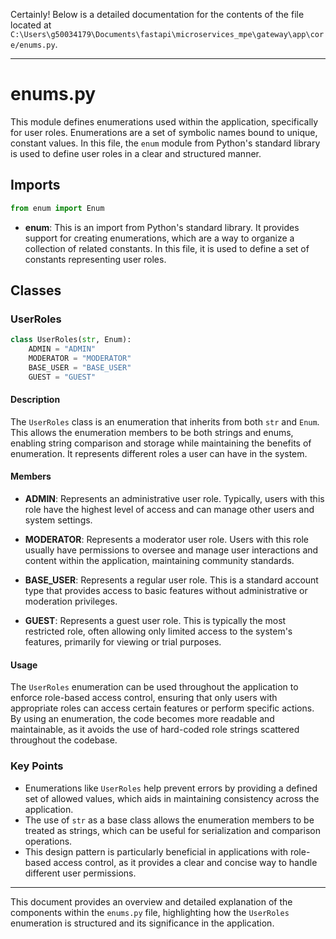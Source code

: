 Certainly! Below is a detailed documentation for the contents of the file located at `C:\Users\g50034179\Documents\fastapi\microservices_mpe\gateway\app\core/enums.py`.

---

# enums.py

This module defines enumerations used within the application, specifically for user roles. Enumerations are a set of symbolic names bound to unique, constant values. In this file, the `enum` module from Python's standard library is used to define user roles in a clear and structured manner.

## Imports

```python
from enum import Enum
```

- **enum**: This is an import from Python's standard library. It provides support for creating enumerations, which are a way to organize a collection of related constants. In this file, it is used to define a set of constants representing user roles.

## Classes

### UserRoles

```python
class UserRoles(str, Enum):
    ADMIN = "ADMIN"
    MODERATOR = "MODERATOR"
    BASE_USER = "BASE_USER"
    GUEST = "GUEST"
```

#### Description

The `UserRoles` class is an enumeration that inherits from both `str` and `Enum`. This allows the enumeration members to be both strings and enums, enabling string comparison and storage while maintaining the benefits of enumeration. It represents different roles a user can have in the system.

#### Members

- **ADMIN**: Represents an administrative user role. Typically, users with this role have the highest level of access and can manage other users and system settings.

- **MODERATOR**: Represents a moderator user role. Users with this role usually have permissions to oversee and manage user interactions and content within the application, maintaining community standards.

- **BASE_USER**: Represents a regular user role. This is a standard account type that provides access to basic features without administrative or moderation privileges.

- **GUEST**: Represents a guest user role. This is typically the most restricted role, often allowing only limited access to the system's features, primarily for viewing or trial purposes.

#### Usage

The `UserRoles` enumeration can be used throughout the application to enforce role-based access control, ensuring that only users with appropriate roles can access certain features or perform specific actions. By using an enumeration, the code becomes more readable and maintainable, as it avoids the use of hard-coded role strings scattered throughout the codebase.

### Key Points

- Enumerations like `UserRoles` help prevent errors by providing a defined set of allowed values, which aids in maintaining consistency across the application.
- The use of `str` as a base class allows the enumeration members to be treated as strings, which can be useful for serialization and comparison operations.
- This design pattern is particularly beneficial in applications with role-based access control, as it provides a clear and concise way to handle different user permissions.

---

This document provides an overview and detailed explanation of the components within the `enums.py` file, highlighting how the `UserRoles` enumeration is structured and its significance in the application.
